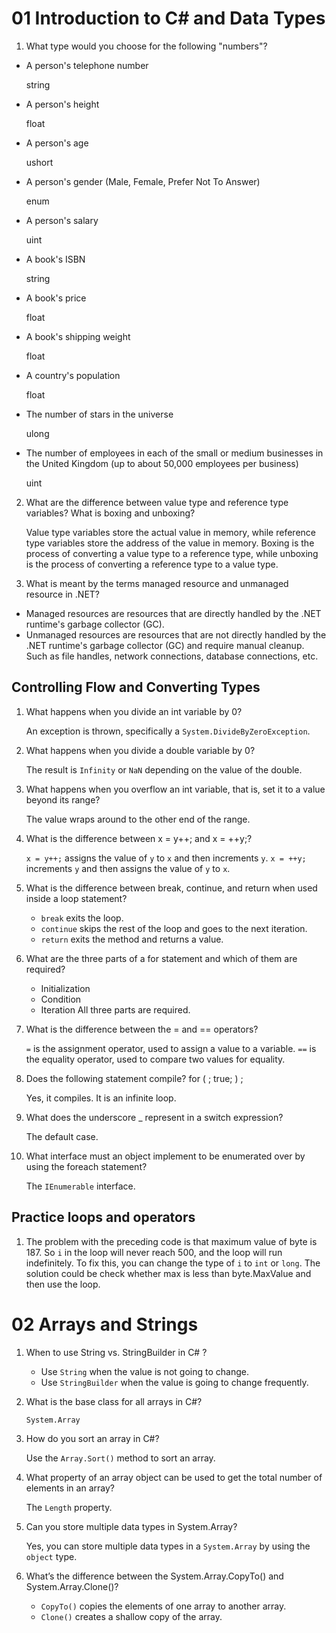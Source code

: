 # 01 Introduction to C# and Data Types

1. What type would you choose for the following "numbers"?

- A person's telephone number

    string

- A person's height

    float

- A person's age

    ushort

- A person's gender (Male, Female, Prefer Not To Answer)

    enum

- A person's salary

    uint

- A book's ISBN

    string

- A book's price

    float

- A book's shipping weight

    float

- A country's population

    float

- The number of stars in the universe

    ulong

- The number of employees in each of the small or medium businesses in the United Kingdom (up to about 50,000 employees per business)

    uint

2. What are the difference between value type and reference type variables? What is boxing and unboxing?

    Value type variables store the actual value in memory, while reference type variables store the address of the value in memory. Boxing is the process of converting a value type to a reference type, while unboxing is the process of converting a reference type to a value type.

3. What is meant by the terms managed resource and unmanaged resource in .NET?

- Managed resources are resources that are directly handled by the .NET runtime's garbage collector (GC).
- Unmanaged resources are resources that are not directly handled by the .NET runtime's garbage collector (GC) and require manual cleanup. Such as file handles, network connections, database connections, etc.

## Controlling Flow and Converting Types

1. What happens when you divide an int variable by 0?

    An exception is thrown, specifically a `System.DivideByZeroException`.

2. What happens when you divide a double variable by 0?

    The result is `Infinity` or `NaN` depending on the value of the double.

3. What happens when you overflow an int variable, that is, set it to a value beyond its range?

    The value wraps around to the other end of the range.

4. What is the difference between x = y++; and x = ++y;?

    `x = y++;` assigns the value of `y` to `x` and then increments `y`. `x = ++y;` increments `y` and then assigns the value of `y` to `x`.

5. What is the difference between break, continue, and return when used inside a loop
statement?

    - `break` exits the loop.
    - `continue` skips the rest of the loop and goes to the next iteration.
    - `return` exits the method and returns a value.

6. What are the three parts of a for statement and which of them are required?

    - Initialization
    - Condition
    - Iteration
    All three parts are required.

7. What is the difference between the = and == operators?
    
    `=` is the assignment operator, used to assign a value to a variable. `==` is the equality operator, used to compare two values for equality.

8. Does the following statement compile? for ( ; true; ) ;

    Yes, it compiles. It is an infinite loop.

9. What does the underscore _ represent in a switch expression?

    The default case.

10. What interface must an object implement to be enumerated over by using the foreach
statement?

    The `IEnumerable` interface.

## Practice loops and operators

1. The problem with the preceding code is that maximum value of byte is 187. So `i` in the loop will never reach 500, and the loop will run indefinitely. To fix this, you can change the type of `i` to `int` or `long`. The solution could be check whether max is less than byte.MaxValue and then use the loop.

# 02 Arrays and Strings

1. When to use String vs. StringBuilder in C# ?

    - Use `String` when the value is not going to change.
    - Use `StringBuilder` when the value is going to change frequently.

2. What is the base class for all arrays in C#?

    `System.Array`

3. How do you sort an array in C#?

    Use the `Array.Sort()` method to sort an array.

4. What property of an array object can be used to get the total number of elements in
an array?

    The `Length` property.

5. Can you store multiple data types in System.Array?

    Yes, you can store multiple data types in a `System.Array` by using the `object` type.

6. What’s the difference between the System.Array.CopyTo() and System.Array.Clone()?

    - `CopyTo()` copies the elements of one array to another array.
    - `Clone()` creates a shallow copy of the array.
